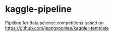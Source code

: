 # kaggle-pipeline
Pipeline for data science competitions based on https://github.com/jeongyoonlee/kaggler-template
